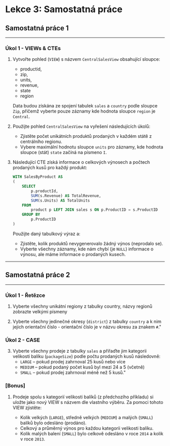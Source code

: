 # Lekce 3: Samostatná práce

## Samostatná práce 1
---

### Úkol 1 - VIEWs & CTEs

1. Vytvořte pohled (`VIEW`) s názvem `CentralSalesView` obsahující sloupce:
    * productid, 
    * zip, 
    * units, 
    * revenue, 
    * state
    * region

    Data budou získána ze spojení tabulek `sales` a `country` podle sloupce `Zip`, přičemž vyberte pouze záznamy kde hodnota sloupce `region` je `Central`.

    
2. Použijte pohled `CentralSalesView` na vyřešení následujících úkolů:

    * Zjistěte počet unikátních produktů prodaných v každém státě z centrálního regionu.
    * Vybere maximální hodnotu sloupce `units` pro záznamy, kde hodnota sloupce (stát) `state` začíná na písmeno `I`.

3. Následující CTE získá informace o celkových výnosech a počtech prodaných kusů pro každý produkt:

    ```sql
    WITH SalesByProduct AS
    (
        SELECT
            p.productId,
            SUM(s.Revenue) AS TotalRevenue,
            SUM(s.Units) AS TotalUnits
        FROM
            product p LEFT JOIN sales s ON p.ProductID = s.ProductID
        GROUP BY
            p.ProductID
    )
    ```

    Použijte daný tabulkový výraz a:

    * Zjistěte, kolik produktů nevygenerovalo žádný výnos (neprodalo se).
    * Vyberte všechny záznamy, kde nám chybí (je `NULL`) informace o výnosu, ale máme informace o prodaných kusech.


---
## Samostatná práce 2
---

### Úkol 1 - Řetězce 

1. Vyberte všechny unikátní regiony z tabulky country, názvy regionů zobrazte velkými písmeny

2. Vyberte všechny jedinečné okresy (`district`) z tabulky `country` a k nim jejich orientační číslo - orientační číslo je v názvu okresu za znakem `#`."


### Úkol 2 - CASE

3. Vyberte všechny prodeje z tabulky `sales` a přiřaďte jim kategorii velikosti balíku (`packageSize`) podle počtu prodaných kusů následovně:
    * `LARGE` – pokud prodej zahrnoval 25 kusů nebo více
    * `MEDIUM` – pokud podaný počet kusů byl mezi 24 a 5 (včetně)
    * `SMALL` – pokud prodej zahrnoval méně než 5 kusů."


### [Bonus]

1. Prodeje spolu s kategorií velikosti balíků (z předchozího příkladu) si uložte jako nový VIEW s názvem dle vlastního výběru. Za pomoci tohoto VIEW zjistěte:

    * Kolik velkých (`LARGE`), středně velkých (`MEDIUM`) a malých (`SMALL`) balíků bylo odesláno (prodáno).
    * Celkový a průměrný výnos pro každou kategorii velikosti balíku.
    * Kolik malých balení (`SMALL`) bylo celkově odesláno v roce `2014` a kolik v roce `2013`.
